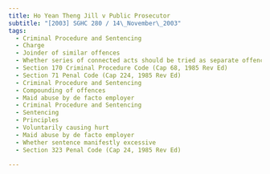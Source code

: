 ```yaml
---
title: Ho Yean Theng Jill v Public Prosecutor 
subtitle: "[2003] SGHC 280 / 14\_November\_2003"
tags:
  - Criminal Procedure and Sentencing
  - Charge
  - Joinder of similar offences
  - Whether series of connected acts should be tried as separate offences or one composite offence
  - Section 170 Criminal Procedure Code (Cap 68, 1985 Rev Ed)
  - Section 71 Penal Code (Cap 224, 1985 Rev Ed)
  - Criminal Procedure and Sentencing
  - Compounding of offences
  - Maid abuse by de facto employer
  - Criminal Procedure and Sentencing
  - Sentencing
  - Principles
  - Voluntarily causing hurt
  - Maid abuse by de facto employer
  - Whether sentence manifestly excessive
  - Section 323 Penal Code (Cap 24, 1985 Rev Ed)

---
```


